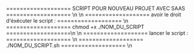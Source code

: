 =================== SCRIPT POUR NOUVEAU PROJET AVEC SAAS =================== \n
\n
=================== avoir le droit d'éxécuter le script : =================== \n
=================== chmod +x ./NOM_DU_SCRIPT ===================\n
\n
=================== lancer le script : =================== \n
=================== ./NOM_DU_SCRIPT.sh =================== \n
